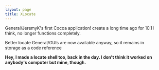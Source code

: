 ```yaml
---
layout: page
title: XLocate
---
```


General/JeremyK's first Cocoa application! create a long time ago for 10.1 I think, no longer functions completely. 

Better locate General/GUIs are now available anyway, so it remains in storage as a code reference

**Hey, I made a locate shell too, back in the day. I don't think it worked on anybody's computer but mine, though.**
